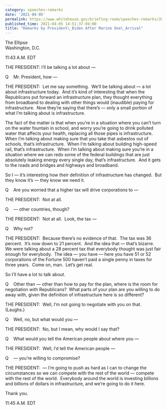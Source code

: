 ```yaml
---
category: speeches-remarks
date: '2021-04-05'
permalink: https://www.whitehouse.gov/briefing-room/speeches-remarks/2021/04/05/remarks-by-president-biden-after-marine-one-arrival-3/
published_time: 2021-04-05 14:51:37-04:00
title: "Remarks by President\_Biden After Marine One\_Arrival"
---
```

 
The Ellipse  
Washington, D.C.

11:43 A.M. EDT

THE PRESIDENT: I’ll be talking a lot about —

Q    Mr. President, how —   

THE PRESIDENT:  Let me say something.  We’ll be talking about — a lot
about infrastructure today.  And it’s kind of interesting that when the
Republicans put forward an infrastructure plan, they thought everything
from broadband to dealing with other things would (inaudible) paying for
infrastructure.  Now they’re saying that there’s — only a small portion
of what I’m talking about is infrastructure.

The fact of the matter is that when you’re in a situation where you
can’t turn on the water fountain in school, and worry you’re going to
drink polluted water that affects your health, replacing all those pipes
is infrastructure.  When I’m talking about making sure that you take
that asbestos out of schools, that’s infrastructure.  When I’m talking
about building high-speed rail, that’s infrastructure.  When I’m talking
about making sure you’re in a situation where we can redo some of the
federal buildings that are just absolutely leaking energy every single
day, that’s infrastructure.  And it gets to the roads and bridges and
highways and broadband. 

So I — it’s interesting how their definition of infrastructure has
changed.  But they know it’s — they know we need it.

Q    Are you worried that a higher tax will drive corporations to —

THE PRESIDENT:  Not at all. 

Q    — other countries, though?

THE PRESIDENT:  Not at all.  Look, the tax —

Q    Why not?

THE PRESIDENT:  Because there’s no evidence of that.  The tax was 36
percent.  It’s now down to 21 percent.  And the idea that — that’s
bizarre.  We were talking about a 28 percent tax that everybody thought
was just fair enough for everybody.  The idea — you have — here you have
51 or 52 corporations of the Fortune 500 haven’t paid a single penny in
taxes for three years.  Come on, man.  Let’s get real.

So I’ll have a lot to talk about.

Q    Other than — other than how to pay for the plan, where is the room
for negotiation with Republicans?  What parts of your plan are you
willing to do away with, given the definition of infrastructure here is
so different?

THE PRESIDENT:  Well, I’m not going to negotiate with you on that. 
(Laughs.)

Q    Well, no, but what would you —

THE PRESIDENT:  No, but I mean, why would I say that?

Q    What would you tell the American people about where you —

THE PRESIDENT:  Well, I’d tell the American people —

Q    — you’re willing to compromise?

THE PRESIDENT:  — I’m going to push as hard as I can to change the
circumstances so we can compete with the rest of the world — compete
with the rest of the world.  Everybody around the world is investing
billions and billions of dollars in infrastructure, and we’re going to
do it here.

Thank you.

11:45 A.M. EDT
